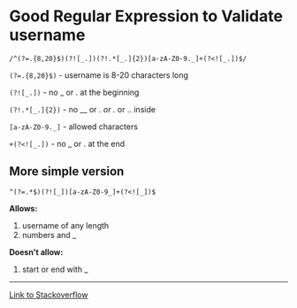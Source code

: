 # Good Regular Expression to Validate username

```
/^(?=.{8,20}$)(?![_.])(?!.*[_.]{2})[a-zA-Z0-9._]+(?<![_.])$/
```

`(?=.{8,20}$)` - username is 8-20 characters long

`(?![_.])` - no _ or . at the beginning

`(?!.*[_.]{2})` - no __ or _. or ._ or .. inside

`[a-zA-Z0-9._]` - allowed characters

`+(?<![_.])` - no _ or . at the end

## More simple version

```
^(?=.*$)(?![_])[a-zA-Z0-9_]+(?<![_])$
```

**Allows:** 
1. username of any length
2. numbers and _

**Doesn't allow:**
1. start or end with _


---
[Link to Stackoverflow](https://stackoverflow.com/questions/12018245/regular-expression-to-validate-username)
